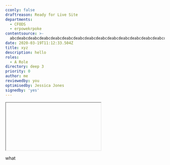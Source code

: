 ```yaml
---
cconly: false
draftreason: Ready for Live Site
departments:
  - CFODS
  - erpowekrpoke
contentsource: >-
  abcdeabcdeabcdeabcdeabcdeabcdeabcdeabcdeabcdeabcdeabcdeabcdeabcdeabcdeabcdeabcdeabcdeabcdeabcdeabcdeabcdeabcdeabcdeabcdeabcdeabcdeabcdeabcdeabcdeabcdeabcde
date: 2020-03-19T11:12:33.504Z
title: xyz
description: hello
roles:
  - A Role
directory: deep 3
priority: 0
author: me
reviewedby: you
optimisedby: Jessica Jones
signedby: 'yes'
---
```

<iframe>testing</iframe>

<script>





what

</script>

what
